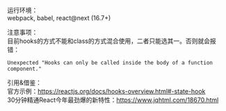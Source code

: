运行环境：<br>
webpack, babel, react@next (16.7+)

注意事项：<br>
目前hooks的方式不能和class的方式混合使用，二者只能选其一。否则就会报错：<br>

    Unexpected "Hooks can only be called inside the body of a function component."

引用&借鉴：<br>
官方示例：https://reactjs.org/docs/hooks-overview.html#-state-hook<br>
30分钟精通React今年最劲爆的新特性：https://www.jqhtml.com/18670.html
